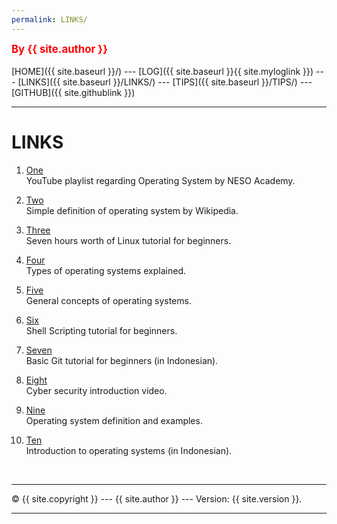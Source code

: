 ```yaml
---
permalink: LINKS/
---
```

<span style="color:red; font-weight:bold; font-size:larger;">By {{ site.author }}</span>
<br><br>
[HOME]({{ site.baseurl }}/) ---
[LOG]({{ site.baseurl }}{{ site.myloglink }}) ---
[LINKS]({{ site.baseurl }}/LINKS/) ---
[TIPS]({{ site.baseurl }}/TIPS/) ---
[GITHUB]({{ site.githublink }})
<br>
<hr>

# LINKS

1. [One](https://www.youtube.com/playlist?list=PLBlnK6fEyqRiVhbXDGLXDk_OQAeuVcp2O)<br>
YouTube playlist regarding Operating System by NESO Academy.

2. [Two](https://simple.wikipedia.org/wiki/Operating_system)<br>
Simple definition of operating system by Wikipedia.

3. [Three](https://youtu.be/wBp0Rb-ZJak)<br>
Seven hours worth of Linux tutorial for beginners.

4. [Four](https://edu.gcfglobal.org/en/computerbasics/understanding-operating-systems/1/)<br>
Types of operating systems explained.

5. [Five](https://youtu.be/9GDX-IyZ_C8)<br>
General concepts of operating systems.

6. [Six](https://youtu.be/GtovwKDemnI)<br>
Shell Scripting tutorial for beginners.

7. [Seven](https://youtu.be/fQbTeNX1mvM)<br>
Basic Git tutorial for beginners (in Indonesian).

8. [Eight](https://youtu.be/U_P23SqJaDc)<br>
Cyber security introduction video.

9. [Nine](https://www.lifewire.com/operating-systems-2625912)<br>
Operating system definition and examples.

10. [Ten](https://youtu.be/yxtvwVUuIqk)<br>
Introduction to operating systems (in Indonesian).

<br>
<hr>
&copy; {{ site.copyright }} --- {{ site.author }} --- Version: {{ site.version }}.
<hr>
<br>
